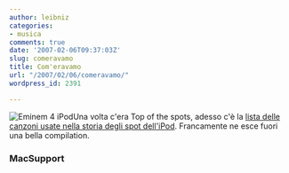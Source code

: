 ```yaml
---
author: leibniz
categories:
- musica
comments: true
date: '2007-02-06T09:37:03Z'
slug: comeravamo
title: Com'eravamo
url: "/2007/02/06/comeravamo/"
wordpress_id: 2391

---
```

![Eminem 4 iPod](https://www.pspdrive.com/v1.0/uploads/images/ipod-video-lose-yourself-pr.jpg)Una volta c'era Top of the spots, adesso c'è la [lista delle canzoni usate nella storia degli spot dell'iPod](https://www.macsupport.ca/2007/02/04/songs-from-ipod-commercials/). Francamente ne esce fuori una bella compilation.


### MacSupport
